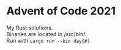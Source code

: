 # Advent of Code 2021

My Rust solutions.  
Binaries are located in /src/bin/  
Run with `cargo run --bin day{#}`